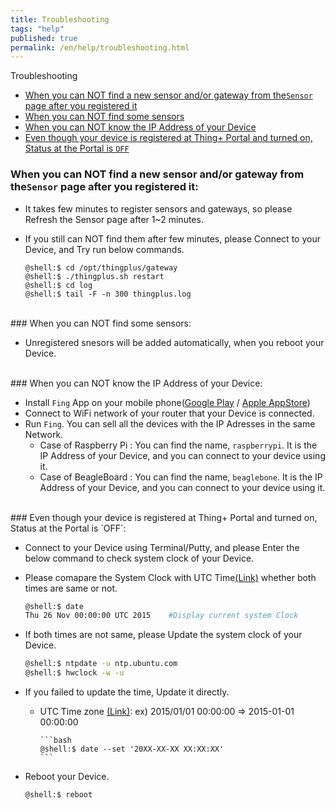 ```yaml
---
title: Troubleshooting
tags: "help"
published: true
permalink: /en/help/troubleshooting.html
---
```

<div id='id-trouble1'></div>
Troubleshooting

* [When you can NOT find a new sensor and/or gateway from the`Sensor` page after you registered it](#id-trouble1)
* [When you can NOT find some sensors](#id-trouble2)
* [When you can NOT know the IP Address of your Device](#id-trouble3)
* [Even though your device is registered at Thing+ Portal and turned on, Status at the Portal is `OFF`](#id-trouble4)

### When you can NOT find a new sensor and/or gateway from the`Sensor` page after you registered it:

 - It takes few minutes to register sensors and gateways, so please Refresh the Sensor page after 1~2 minutes.
 - If you still can NOT find them after few minutes, please Connect to your Device, and Try run below commands.

    ```
    @shell:$ cd /opt/thingplus/gateway
    @shell:$ ./thingplus.sh restart
    @shell:$ cd log
    @shell:$ tail -F -n 300 thingplus.log
    ```

<div id='id-trouble2'></div>
<br/>
### When you can NOT find some sensors:

  - Unregistered snesors will be added automatically, when you reboot your Device.

<div id='id-trouble3'></div>
<br/>
### When you can NOT know the IP Address of your Device:

  - Install `Fing` App on your mobile phone([Google Play](https://play.google.com/store/apps/details?id=com.overlook.android.fing) / [Apple AppStore](https://itunes.apple.com/kr/app/fing-network-scanner/id430921107?mt=8))
  - Connect to WiFi network of your router that your Device is connected.
  - Run `Fing`. You can sell all the devices with the IP Adresses in the same Network.
    - Case of Raspberry Pi : You can find the name, `raspberrypi`. It is the IP Address of your Device, and you can connect to your device using it.
    - Case of BeagleBoard : You can find the name, `beaglebone`. It is the IP Address of your Device, and you can connect to your device using it.

<div id='id-trouble4'></div>
<br/>
### Even though your device is registered at Thing+ Portal and turned on, Status at the Portal is `OFF`:

- Connect to your Device using Terminal/Putty, and please Enter the below command to check system clock of your Device.

- Please comapare the System Clock with UTC Time[(Link)](http://www.worldtimeserver.com/current_time_in_UTC.aspx) whether both times are same or not.

    ```bash
    @shell:$ date
    Thu 26 Nov 00:00:00 UTC 2015    #Display current system Clock
    ```

- If both times are not same, please Update the system clock of your Device.

    ```bash
    @shell:$ ntpdate -u ntp.ubuntu.com
    @shell:$ hwclock -w -u
    ```

- If you failed to update the time, Update it directly.

  - UTC Time zone [(Link)](http://www.worldtimeserver.com/current_time_in_UTC.aspx): ex) 2015/01/01 00:00:00 => 2015-01-01 00:00:00

        ```bash
        @shell:$ date --set '20XX-XX-XX XX:XX:XX'
        ```

- Reboot your Device.

    ```bash
    @shell:$ reboot
    ```
